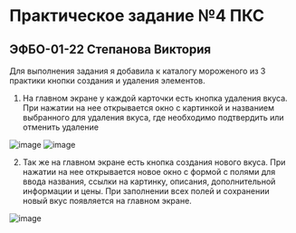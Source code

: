 # Практическое задание №4 ПКС
## ЭФБО-01-22 Степанова Виктория

Для выполнения задания я добавила к  каталогу мороженого из 3 практики кнопки создания и удаления элементов. 

1. На главном экране у каждой карточки есть кнопка удаления вкуса. При нажатии на нее открывается окно с картинкой и названием выбранного для удаления вкуса, где необходимо подтвердить или отменить удаление

![image](https://github.com/user-attachments/assets/a55ed37d-7987-4fbe-aac4-1af024a91e45)
![image](https://github.com/user-attachments/assets/ca289625-970d-4c41-971d-e3021a2586a7)

2. Так же на главном экране есть кнопка создания нового вкуса. При нажатии на нее открывается новое окно с формой с полями для ввода названия, ссылки на картинку, описания, дополнительной информации и цены. При заполнении всех полей и сохранении новый вкус появляется на главном экране.
   
![image](https://github.com/user-attachments/assets/a695a1e6-9a84-47de-80af-a0154b3dc64e)




